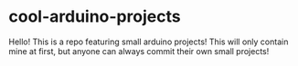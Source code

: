 # cool-arduino-projects
Hello! This is a repo featuring small arduino projects! This will only contain mine at first, but anyone can always commit their own small projects!
